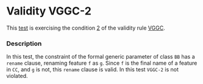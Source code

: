 # Validity VGGC-2

This [test](.) is exercising the condition [2](../Readme.md) of the validity rule [VGGC](../../vggc/Readme.md).

### Description

In this test, the constraint of the formal generic parameter of class `BB` has a `rename` clause, renaming feature `f` as `g`. Since `f` is the final name of a feature in `CC`, and `g` is not, this `rename` clause is valid. In this test `VGGC-2` is not violated.

